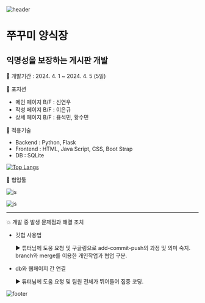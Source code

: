 ![header](https://capsule-render.vercel.app/api?type=waving&color=37B1FF&height=210&section=headertext="쭈꾸미%20양식장")
# 쭈꾸미 양식장

## 익명성을 보장하는 게시판 개발

:calendar: 개발기간 : 2024. 4. 1 ~ 2024. 4. 5 (5일)

:busts_in_silhouette: 포지션
- 메인 페이지 B/F : 신연우
- 작성 페이지 B/F : 이은규
- 상세 페이지 B/F : 용석민, 황수민

:wrench: 적용기술
- Backend : Python, Flask
- Frontend : HTML, Java Script, CSS, Boot Strap
- DB : SQLite

[![Top Langs](https://github-readme-stats.vercel.app/api/top-langs/?username=sumina-codewell)](https://github.com/anuraghazra/github-readme-stats)

:raised_hands: 협업툴

![js](https://img.shields.io/badge/GitHub-100000?style=for-the-badge&logo=github&logoColor=white)

![js](https://img.shields.io/badge/Slack-4A154B?style=for-the-badge&logo=slack&logoColor=whit)

***

:collision: 개발 중 발생 문제점과 해결 조치
- 깃헙 사용법

  :arrow_forward: 튜터님께 도웅 요청 및 구글링으로 add-commit-push의 과정 및 의미 숙지. branch와 merge를 이용한 개인작업과 협업 구분.
  
- db와 웹페이지 간 연결
  
  :arrow_forward: 튜터님께 도움 요청 및 팀원 전체가 뛰어들어 집중 코딩.

![footer](https://capsule-render.vercel.app/api?type=waving&color=37B1FF&height=210&section=footer)

